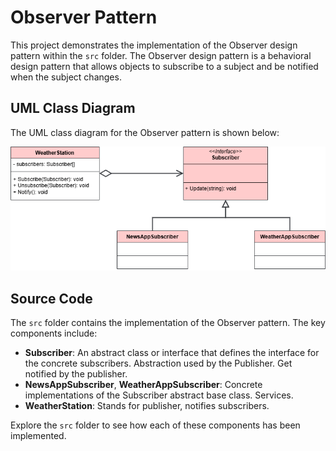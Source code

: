  # Observer Pattern

This project demonstrates the implementation of the Observer design pattern within the `src` folder. 
The Observer design pattern is a behavioral design pattern that allows objects to subscribe to a subject and be notified when the subject changes.

## UML Class Diagram

The UML class diagram for the Observer pattern is shown below:

![UML Class Diagram](../observer/documentation/observer.drawio.png)

## Source Code

The `src` folder contains the implementation of the Observer pattern. The key components include:

- **Subscriber**: An abstract class or interface that defines the interface for the concrete subscribers. Abstraction used by the Publisher. Get notified by the publisher.
- **NewsAppSubscriber**, **WeatherAppSubscriber**: Concrete implementations of the Subscriber abstract base class. Services.
- **WeatherStation**: Stands for publisher, notifies subscribers.

Explore the `src` folder to see how each of these components has been implemented.
